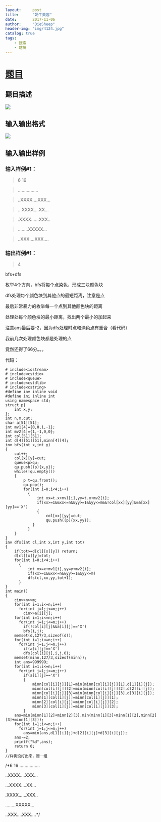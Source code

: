 ```yaml
---
layout:     post
title:      "奶牛美容"
date:       2017-11-06
author:     "DieSheep"
header-img: "img/4124.jpg"
catalog: true
tags:
    - 搜索
    - 瞎搞
---
```

# [题目](https://www.luogu.org/problemnew/show/P2124)
## 题目描述
![](https://cdn.luogu.org/upload/pic/1341.png)
## 输入输出格式
![](https://cdn.luogu.org/upload/pic/1342.png)
## 输入输出样例
### 输入样例#1： 
>6 16

>................

>..XXXX....XXX...

>...XXXX....XX...

>.XXXX......XXX..

>........XXXXX...

>..XXX....XXX....

### 输出样例#1： 
>4

bfs+dfs

枚举4个方向，bfs将每个点染色，形成三块颜色块

dfs处理每个颜色块到其他点的最短距离，注意是点

最后非常暴力的枚举每一个点到其他颜色块的距离

处理处每个颜色块的最小距离，找出两个最小的加起来

注意ans最后要-2，因为dfs处理时点和涂色点有重合（看代码）

我前几次处理颜色块都是处理的点

竟然还得了66分。。。

代码：
```
# include<iostream>
# include<cstdio>
# include<queue>
# include<cstdlib>
# include<cstring>
#define inv inline void
#define ini inline int
using namespace std;
struct p{
    int x,y;
};
int n,m,cut;
char a[51][51];
int mv1[4]={0,0,1,-1};
int mv2[4]={1,-1,0,0};
int col[51][51];
int d[4][51][51],minn[4][4];
inv bfs(int x,int y)
{
    cut++;
    col[x][y]=cut;
    queue<p>qu;
    qu.push((p){x,y});
    while(!qu.empty())
    {
        p t=qu.front();
        qu.pop();
        for(int i=0;i<4;i++)
          {
              int xx=t.x+mv1[i],yy=t.y+mv2[i];
              if(xx>=1&&xx<=n&&yy>=1&&yy<=m&&!col[xx][yy]&&a[xx][yy]=='X')
              {
                  col[xx][yy]=cut;
                  qu.push((p){xx,yy});
            }
          }
    }
}
inv dfs(int cl,int x,int y,int tot)
{
    if(tot>=d[cl][x][y]) return;
    d[cl][x][y]=tot;
    for(int i=0;i<4;i++)
      {
          int xx=x+mv1[i],yy=y+mv2[i];
          if(xx>=1&&xx<=n&&yy>=1&&yy<=m)
          dfs(cl,xx,yy,tot+1);
      }
}
int main()
{
    cin>>n>>m;
    for(int i=1;i<=n;i++)
      for(int j=1;j<=m;j++)
        cin>>a[i][j];
    for(int i=1;i<=n;i++)
      for(int j=1;j<=m;j++)
        if(!col[i][j]&&a[i][j]=='X')
        bfs(i,j);
    memset(d,127/3,sizeof(d));
    for(int i=1;i<=n;i++)
      for(int j=1;j<=m;j++)
        if(a[i][j]=='X')
        dfs(col[i][j],i,j,0);
    memset(minn,127/3,sizeof(minn));
    int ans=999999;
    for(int i=1;i<=n;i++)
      for(int j=1;j<=m;j++)
        if(a[i][j]=='X')
        {   
            minn[col[i][j]][1]=min(minn[col[i][j]][1],d[1][i][j]);
            minn[col[i][j]][2]=min(minn[col[i][j]][2],d[2][i][j]);
            minn[col[i][j]][3]=min(minn[col[i][j]][3],d[3][i][j]);
            minn[1][col[i][j]]=minn[col[i][j]][1];
            minn[2][col[i][j]]=minn[col[i][j]][2];
            minn[3][col[i][j]]=minn[col[i][j]][3];
        }
    ans=min(minn[1][2]+minn[2][3],min(minn[1][3]+minn[1][2],minn[2][3]+minn[1][3]));
    for(int i=1;i<=n;i++)
      for(int j=1;j<=m;j++)
        ans=min(ans,d[1][i][j]+d[2][i][j]+d[3][i][j]);
    ans-=2;
    printf("%d",ans);
    return 0;
}
//样例没打出来，赠一组 
```
/\*6 16
................

..XXXX....XXX...

...XXXX....XX...

.XXXX......XXX..

........XXXXX...

..XXX....XXX....\*/
